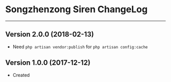 # Songzhenzong Siren ChangeLog

---

## Version 2.0.0 (2018-02-13)

- Need `php artisan vendor:publish` for `php artisan config:cache`

## Version 1.0.0 (2017-12-12)

- Created
